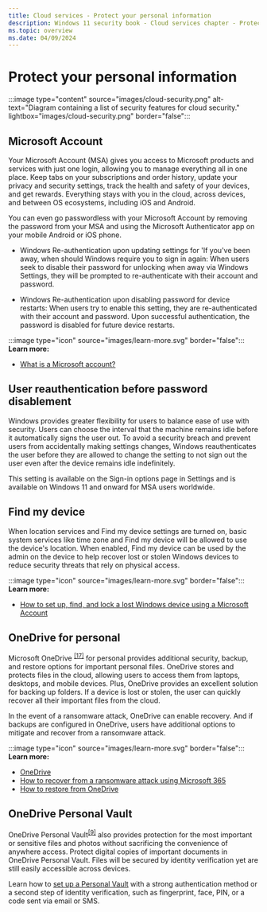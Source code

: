 ```yaml
---
title: Cloud services - Protect your personal information
description: Windows 11 security book - Cloud services chapter - Protect your personal information.
ms.topic: overview
ms.date: 04/09/2024
---
```


# Protect your personal information

:::image type="content" source="images/cloud-security.png" alt-text="Diagram containing a list of security features for cloud security." lightbox="images/cloud-security.png" border="false":::

## Microsoft Account

Your Microsoft Account (MSA) gives you access to Microsoft products and services with just one login, allowing you to manage everything all in one place. Keep tabs on your subscriptions and order history, update your privacy and security settings, track the health and safety of your devices, and get rewards. Everything stays with you in the cloud, across devices, and between OS ecosystems, including iOS and Android.

You can even go passwordless with your Microsoft Account by removing the password from your MSA and using the Microsoft Authenticator app on your mobile Android or iOS phone.

- Windows Re-authentication upon updating settings for 'If you've been away, when should Windows require you to sign in again: When users seek to disable their password for unlocking when away via Windows Settings, they will be prompted to re-authenticate with their account and password.

- Windows Re-authentication upon disabling password for device restarts: When users try to enable this setting, they are re-authenticated with their account and password. Upon successful authentication, the password is disabled for future device restarts. 

:::image type="icon" source="images/learn-more.svg" border="false"::: **Learn more:**

- [What is a Microsoft account?][LINK-1]

## User reauthentication before password disablement

Windows provides greater flexibility for users to balance ease of use with security. Users can choose the interval that the machine remains idle before it automatically signs the user out. To avoid a security breach and prevent users from accidentally making settings changes, Windows reauthenticates the user before they are allowed to change the setting to not sign out the user even after the device remains idle indefinitely.

This setting is available on the Sign-in options page in Settings and is available on Windows 11 and onward for MSA users worldwide.

## Find my device

When location services and Find my device settings are turned on, basic system services like time zone and Find my device will be allowed to use the device's location. When enabled, Find my device can be used by the admin on the device to help recover lost or stolen Windows devices to reduce security threats that rely on physical access.

:::image type="icon" source="images/learn-more.svg" border="false"::: **Learn more:**

- [How to set up, find, and lock a lost Windows device using a Microsoft Account][LINK-2]

## OneDrive for personal

Microsoft OneDrive <sup>[\[17\]](conclusion.md#footnote17)</sup> for personal provides additional security, backup, and restore options for important personal files. OneDrive stores and protects files in the cloud, allowing users to access them from laptops, desktops, and mobile devices. Plus, OneDrive provides an excellent solution for backing up folders. If a device is lost or stolen, the user can quickly recover all their important files from the cloud.

In the event of a ransomware attack, OneDrive can enable recovery. And if backups are configured in OneDrive, users have additional options to mitigate and recover from a ransomware attack.

:::image type="icon" source="images/learn-more.svg" border="false"::: **Learn more:**

- [OneDrive](/onedrive/plan-onedrive-enterprise)
- [How to recover from a ransomware attack using Microsoft 365](/microsoft-365/security/office-365-security/recover-from-ransomware)
- [How to restore from OneDrive][LINK-3]

## OneDrive Personal Vault

OneDrive Personal Vault<sup>[\[9\]](conclusion.md#footnote9)</sup> also provides protection for the most important or sensitive files and photos without sacrificing the convenience of anywhere access. Protect digital copies of important documents in OneDrive Personal Vault. Files will be secured by identity verification yet are still easily accessible across devices.

Learn how to [set up a Personal Vault][LINK-4] with a strong authentication method or a second step of identity verification, such as fingerprint, face, PIN, or a code sent via email or SMS.

<!--links-->

[LINK-1]: https://support.microsoft.com/topic/4a7c48e9-ff5a-e9c6-5a5c-1a57d66c3bfa
[LINK-2]: https://support.microsoft.com/topic/890bf25e-b8ba-d3fe-8253-e98a12f26316
[LINK-3]: https://support.microsoft.com/topic/fa231298-759d-41cf-bcd0-25ac53eb8a15
[LINK-4]: https://support.microsoft.com/topic/6540ef37-e9bf-4121-a773-56f98dce78c4

